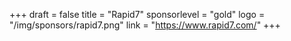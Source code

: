 +++
draft = false
title = "Rapid7"
sponsorlevel = "gold"
logo = "/img/sponsors/rapid7.png"
link = "https://www.rapid7.com/"
+++
